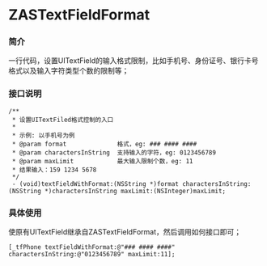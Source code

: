 # ZASTextFieldFormat

### 简介
一行代码，设置UITextField的输入格式限制，比如手机号、身份证号、银行卡号格式以及输入字符类型个数的限制等；


### 接口说明
```
/**
 * 设置UITextFiled格式控制的入口
 *
 * 示例: 以手机号为例
 * @param format              格式，eg: ### #### ####
 * @param charactersInString  支持输入的字符，eg: 0123456789
 * @param maxLimit            最大输入限制个数，eg: 11
 * 结果输入：159 1234 5678
 */
 - (void)textFieldWithFormat:(NSString *)format charactersInString:(NSString *)charactersInString maxLimit:(NSInteger)maxLimit;
```

### 具体使用
使原有UITextField继承自ZASTextFieldFormat，然后调用如何接口即可；

```
[_tfPhone textFieldWithFormat:@"### #### ####" charactersInString:@"0123456789" maxLimit:11];
```
